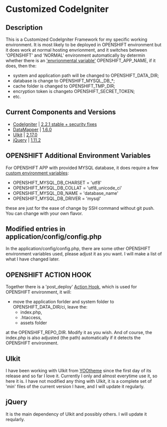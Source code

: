 # Customized CodeIgniter
## Description
This is a Customized CodeIgniter Framework for my specific working environment. It is most likely to be deployed in OPENSHIFT environment but it does work at normal hosting envrionment, and it switches between 'OPENSHIFT' and 'NORMAL' environment automatically by determin whether there is an ['envrionmental variable'](https://developers.openshift.com/en/managing-environment-variables.html) OPENSHIFT_APP_NAME, if it does, then the:
* system and application path will be changed to OPENSHIFT_DATA_DIR;
* database is change to OPENSHIFT_MYSQL_DB_*;
* cache folder is changed to OPENSHIFT_TMP_DIR;
* encryption token is changeto OPENSHIFT_SECRET_TOKEN;
* etc.

## Current Components and Versions
* [CodeIgniter](https://github.com/bcit-ci/CodeIgniter) | [2.2.1 stable + security fixes](https://github.com/bcit-ci/CodeIgniter/tree/2.2-stable)
* [DataMapper](http://stensi.com/datamapper/index.html) | [1.6.0](http://stensi.com/datamapper/pages/download.html)
* [UIkit](http://getuikit.com) | [2.17.0](https://github.com/uikit/uikit/releases/download/v2.17.0/uikit-2.17.0.zip)
* [jQuery](http://jquery.com/) | [1.11.2](http://jquery.com/download/)

## OPENSHIFT Additional Environment Variables
For OPENSHIFT APP with provided MYSQL database, it does require a few [custom environment variables](https://developers.openshift.com/en/managing-environment-variables.html#custom-variables):
* OPENSHIFT_MYSQL_DB_CHARSET = 'utf8'
* OPENSHIFT_MYSQL_DB_COLLAT = 'utf8_unicode_ci'
* OPENSHIFT_MYSQL_DB_NAME = 'database_name'
* OPENSHIFT_MYSQL_DB_DRIVER = 'mysql'

these are just for the ease of change by SSH command without git push. You can change with your own flavor.

## Modified entries in application/config/config.php
In the application/config/config.php, there are some other OPENSHIFT environment variables used, please adjust it as you want. I will make a list of what I have changed later.

## OPENSHIFT ACTION HOOK
Together there is a 'post_deploy' [Action Hook](https://developers.openshift.com/en/managing-action-hooks.html), which is used for OPENSHIFT environment, it will:
* move the application forlder and system folder to OPENSHIFT_DATA_DIR/ci, leave the:
  * index.php,
  * .htaccess,
  * assets folder

at the OPENSHIFT_REPO_DIR. Modify it as you wish. And of course, the index.php is also adjusted (the path) automatically if it detects the OPENSHIFT environment.

## UIkit
I have been working with UIkit from [YOOtheme](http://yootheme.com) since the first day of its release and so far I love it. Currently I only and almost everytime use it, so here it is. I have not modified any thing with UIkit, it is a complete set of 'min' files of the current version I have, and I will update it regularly.

## jQuery
It is the main dependency of UIkit and possibly others. I will update it reqularly.